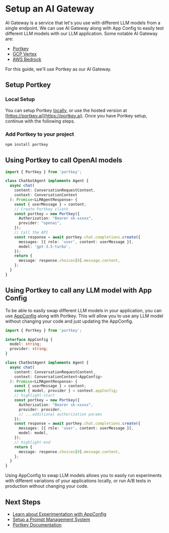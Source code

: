 # Setup an AI Gateway

AI Gateway is a service that let's you use with different LLM models from a single endpoint. We can use AI Gateway along with App Config to easily test different LLM models with our LLM application. Some notable AI Gateway are:
- [Portkey](../integrations/llm_providers/portkey.md)
- [GCP Vertex](../integrations/llm_providers/gcp_vertex.md)
- [AWS Bedrock](../integrations/llm_providers/aws_bedrock.md)

For this guide, we'll use Portkey as our AI Gateway.

## Setup Portkey

### Local Setup
You can setup Portkey [locally](https://github.com/Portkey-AI/gateway), or use the hosted version at [https://portkey.ai](https://portkey.ai). Once you have Portkey setup, continue with the following steps.

### Add Portkey to your project

```bash
npm install portkey
```

## Using Portkey to call OpenAI models
```typescript
import { Portkey } from 'portkey';

class ChatbotAgent implements Agent {
  async chat(
    content: ConversationRequestContent,
    context: ConversationContext
  ): Promise<LLMAgentResponse> {
    const { userMessage } = content;
    // Create Portkey client
    const portkey = new Portkey({
      Authorization: "Bearer sk-xxxxx",
      provider: "openai",
    });
    // Call the API
    const response = await portkey.chat.completions.create({
      messages: [{ role: 'user', content: userMessage }],
      model: 'gpt-3.5-turbo',
    });
    return {
      message: response.choices[0].message.content,
    };
  }
}
```

## Using Portkey to call any LLM model with App Config
To be able to easily swap different LLM models in your application, you can use [AppConfig](./03_feature_flag.md) along with Portkey. This will allow you to use any LLM model without changing your code and just updating the AppConfig.

```typescript
import { Portkey } from 'portkey';

interface AppConfig {
  model: string;
  provider: string;
}

class ChatbotAgent implements Agent {
  async chat(
    content: ConversationRequestContent,
    context: ConversationContext<AppConfig>
  ): Promise<LLMAgentResponse> {
    const { userMessage } = content;
    const { model, provider } = context.appConfig;
    // highlight-start
    const portkey = new Portkey({
      Authorization: "Bearer sk-xxxxx",
      provider: provider,
      // ...additional authorization params
    });
    const response = await portkey.chat.completions.create({
      messages: [{ role: 'user', content: userMessage }],
      model: model,
    });
    // highlight-end
    return {
      message: response.choices[0].message.content,
    };
  }
}
```

Using AppConfig to swap LLM models allows you to easily run experiments with different variations of your applications locally, or run A/B tests in production without changing your code.

## Next Steps
- [Learn about Experimentation with AppConfig](./07_experiments.md)
- [Setup a Prompt Management System](./05_prompt_manage.md)
- [Portkey Documentation](https://docs.portkey.ai/docs)